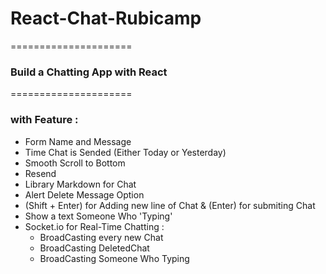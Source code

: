 # React-Chat-Rubicamp
=====================

### Build a Chatting App with React
=====================

### with Feature : 
* Form Name and Message
* Time Chat is Sended (Either Today or Yesterday)
* Smooth Scroll to Bottom
* Resend
* Library Markdown for Chat
* Alert Delete Message Option
* (Shift + Enter) for Adding new line of Chat & (Enter) for submiting Chat
* Show a text Someone Who 'Typing'
* Socket.io for Real-Time Chatting :
  * BroadCasting every new Chat
  * BroadCasting DeletedChat
  * BroadCasting Someone Who Typing